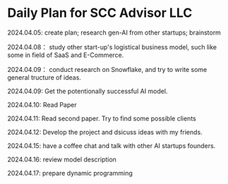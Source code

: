 # Daily Plan for SCC Advisor LLC

2024.04.05:  create plan; research gen-AI from other startups; brainstorm

2024.04.08： study other start-up's logistical business model, such like some in field of SaaS and E-Commerce.

2024.04.09： conduct research on Snowflake, and try to write some general tructure of ideas.

2024.04.09:  Get the potentionally successful AI model. 

2024.04.10:  Read Paper

2024.04.11:  Read second paper. Try to find some possible clients

2024.04.12:  Develop the project and dsicuss ideas with my friends.

2024.04.15: have a coffee chat and talk with other AI startups founders.

2024.04.16: review model description

2024.04.17: prepare dynamic programming
